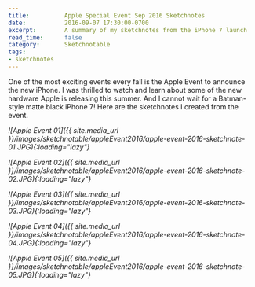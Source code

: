 ```yaml
---
title:          Apple Special Event Sep 2016 Sketchnotes
date:           2016-09-07 17:30:00-0700
excerpt:        A summary of my sketchnotes from the iPhone 7 launch
read_time:      false
category:       Sketchnotable
tags:
- sketchnotes
---
```


One of the most exciting events every fall is the Apple Event to announce the new iPhone. I was thrilled to watch and learn about some of the new hardware Apple is releasing this summer. And I cannot wait for a Batman-style matte black iPhone 7! Here are the sketchnotes I created from the event.

_![Apple Event 01]({{ site.media_url }}/images/sketchnotable/appleEvent2016/apple-event-2016-sketchnote-01.JPG){:loading="lazy"}_

_![Apple Event 02]({{ site.media_url }}/images/sketchnotable/appleEvent2016/apple-event-2016-sketchnote-02.JPG){:loading="lazy"}_

_![Apple Event 03]({{ site.media_url }}/images/sketchnotable/appleEvent2016/apple-event-2016-sketchnote-03.JPG){:loading="lazy"}_

_![Apple Event 04]({{ site.media_url }}/images/sketchnotable/appleEvent2016/apple-event-2016-sketchnote-04.JPG){:loading="lazy"}_

_![Apple Event 05]({{ site.media_url }}/images/sketchnotable/appleEvent2016/apple-event-2016-sketchnote-05.JPG){:loading="lazy"}_
